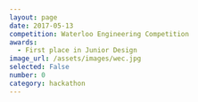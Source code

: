 ```yaml
---
layout: page
date: 2017-05-13
competition: Waterloo Engineering Competition
awards:
  - First place in Junior Design
image_url: /assets/images/wec.jpg
selected: False
number: 0
category: hackathon
---
```

